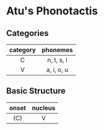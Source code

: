 # Atu's Phonotactis

## Categories

| **category** | **phonemes** |
|:------------:|:------------:|
|       C      |  n, t, s, l  |
|       V      |  a, i, o, u  |

## Basic Structure

| **onset** | **nucleus** |
|:---------:|:-----------:|
|    (C)    |      V      |